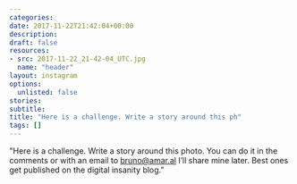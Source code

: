```yaml
---
categories:
date: 2017-11-22T21:42:04+00:00
description:
draft: false
resources:
- src: 2017-11-22_21-42-04_UTC.jpg
  name: "header"
layout: instagram
options:
  unlisted: false
stories:
subtitle:
title: "Here is a challenge. Write a story around this ph"
tags: []
---
```


"Here is a challenge. Write a story around this photo. You can do it in the comments or with an email to bruno@amar.al I’ll share mine later. Best ones get published on the digital insanity blog."
